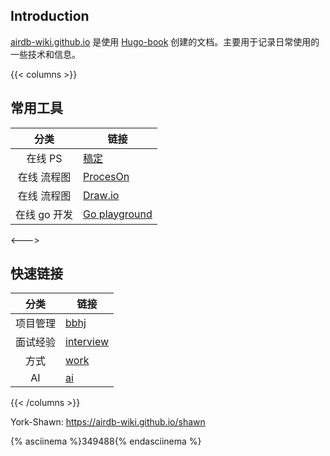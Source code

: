 ## Introduction

[airdb-wiki.github.io](https://airdb-wiki.github.io)
是使用 [Hugo-book](https://github.com/airdb-wiki/hugo-book)
创建的文档。主要用于记录日常使用的一些技术和信息。

{{< columns >}}
## 常用工具

|     分类     | 链接                                      |
| :----------: | ----------------------------------------- |
|   在线 PS    | [稿定](https://www.uupoop.com/)           |
| 在线 流程图  | [ProcesOn](https://www.processon.com/)    |
| 在线 流程图  | [Draw.io](https://app.diagrams.net//)     |
| 在线 go 开发 | [Go playground](https://play.golang.org/) |

<--->


## 快速链接

|   分类   | 链接                                                |
| :------: | --------------------------------------------------- |
| 项目管理 | [bbhj](https://airdb.github.io/howto)               |
| 面试经验 | [interview](https://airdb-wiki.github.io/interview) |
|   方式   | [work](https://airdb-wiki.github.io/work)           |
|    AI    | [ai](https://airdb-wiki.github.io/ai)               |

{{< /columns >}}

York-Shawn: https://airdb-wiki.github.io/shawn


{% asciinema %}349488{% endasciinema %}


